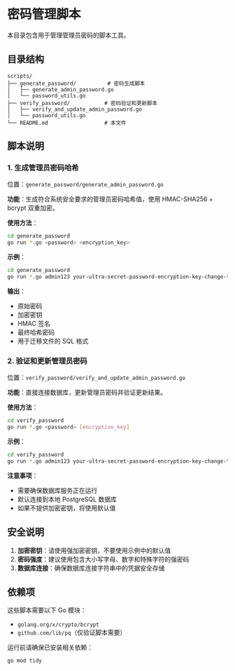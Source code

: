 # 密码管理脚本

本目录包含用于管理管理员密码的脚本工具。

## 目录结构

```
scripts/
├── generate_password/          # 密码生成脚本
│   ├── generate_admin_password.go
│   └── password_utils.go
├── verify_password/           # 密码验证和更新脚本
│   ├── verify_and_update_admin_password.go
│   └── password_utils.go
└── README.md                  # 本文件
```

## 脚本说明

### 1. 生成管理员密码哈希

位置：`generate_password/generate_admin_password.go`

**功能**：生成符合系统安全要求的管理员密码哈希值，使用 HMAC-SHA256 + bcrypt 双重加密。

**使用方法**：
```bash
cd generate_password
go run *.go <password> <encryption_key>
```

**示例**：
```bash
cd generate_password
go run *.go admin123 your-ultra-secret-password-encryption-key-change-this
```

**输出**：
- 原始密码
- 加密密钥
- HMAC 签名
- 最终哈希密码
- 用于迁移文件的 SQL 格式

### 2. 验证和更新管理员密码

位置：`verify_password/verify_and_update_admin_password.go`

**功能**：直接连接数据库，更新管理员密码并验证更新结果。

**使用方法**：
```bash
cd verify_password
go run *.go <password> [encryption_key]
```

**示例**：
```bash
cd verify_password
go run *.go admin123 your-ultra-secret-password-encryption-key-change-this
```

**注意事项**：
- 需要确保数据库服务正在运行
- 默认连接到本地 PostgreSQL 数据库
- 如果不提供加密密钥，将使用默认值

## 安全说明

1. **加密密钥**：请使用强加密密钥，不要使用示例中的默认值
2. **密码强度**：建议使用包含大小写字母、数字和特殊字符的强密码
3. **数据库连接**：确保数据库连接字符串中的凭据安全存储

## 依赖项

这些脚本需要以下 Go 模块：
- `golang.org/x/crypto/bcrypt`
- `github.com/lib/pq`（仅验证脚本需要）

运行前请确保已安装相关依赖：
```bash
go mod tidy
```